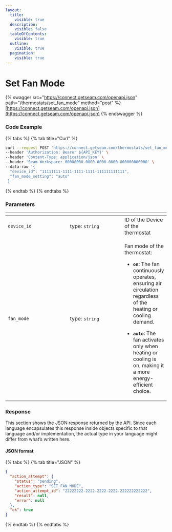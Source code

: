 ```yaml
---
layout:
  title:
    visible: true
  description:
    visible: false
  tableOfContents:
    visible: true
  outline:
    visible: true
  pagination:
    visible: true
---
```


# Set Fan Mode

{% swagger src="https://connect.getseam.com/openapi.json" path="/thermostats/set_fan_mode" method="post" %}
[https://connect.getseam.com/openapi.json](https://connect.getseam.com/openapi.json)
{% endswagger %}

### Code Example

{% tabs %}
{% tab title="Curl" %}
```bash
curl --request POST 'https://connect.getseam.com/thermostats/set_fan_mode' \
--header 'Authorization: Bearer ${API_KEY}' \
--header 'Content-Type: application/json' \
--header 'Seam-Workspace: 00000000-0000-0000-0000-000000000000' \
--data-raw '{
  "device_id": "11111111-1111-1111-1111-111111111111",
  "fan_mode_setting": "auto"
 }'
```
{% endtab %}
{% endtabs %}

### Parameters

<table data-header-hidden><thead><tr><th width="184"></th><th width="160.33333333333331"></th><th></th></tr></thead><tbody><tr><td><code>device_id</code></td><td>type: <code>string</code></td><td>ID of the Device of  the thermostat</td></tr><tr><td><code>fan_mode</code></td><td>type: <code>string</code></td><td><p>Fan mode of the thermostat:</p><ul><li><strong><code>on</code>:</strong> The fan continuously operates, ensuring air circulation regardless of the heating or cooling demand.</li></ul><ul><li><strong><code>auto</code>:</strong> The fan activates only when heating or cooling is on, making it a more energy-efficient choice.</li></ul></td></tr></tbody></table>

### Response

This section shows the JSON response returned by the API. Since each language encapsulates this response inside objects specific to that language and/or implementation, the actual type in your language might differ from what’s written here.

#### JSON format

{% tabs %}
{% tab title="JSON" %}
```json
{
  "action_attempt": {
    "status": "pending",
    "action_type": "SET_FAN_MODE",
    "action_attempt_id": "22222222-2222-2222-2222-222222222222",
    "result": null,
    "error": null
  },
  "ok": true
}
```
{% endtab %}
{% endtabs %}
